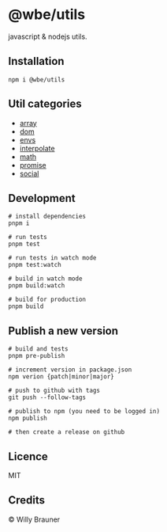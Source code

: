 # @wbe/utils

javascript & nodejs utils.

## Installation

```shell
npm i @wbe/utils
```

## Util categories

- [array](src/array)
- [dom](src/dom)
- [envs](src/envs)
- [interpolate](src/interpolate)
- [math](src/math)
- [promise](src/promise)
- [social](src/social)


## Development

```shell
# install dependencies
pnpm i

# run tests
pnpm test

# run tests in watch mode
pnpm test:watch

# build in watch mode
pnpm build:watch

# build for production
pnpm build
```

## Publish a new version

```shell
# build and tests
pnpm pre-publish

# increment version in package.json
npm verion {patch|minor|major}

# push to github with tags
git push --follow-tags

# publish to npm (you need to be logged in)
npm publish

# then create a release on github
```

## Licence

MIT

## Credits

© Willy Brauner
